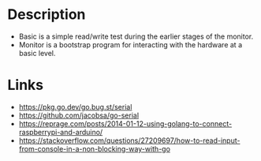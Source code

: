 # Description
- Basic is a simple read/write test during the earlier stages of the monitor.
- Monitor is a bootstrap program for interacting with the hardware at a basic level.

# Links
- https://pkg.go.dev/go.bug.st/serial
- https://github.com/jacobsa/go-serial
- https://reprage.com/posts/2014-01-12-using-golang-to-connect-raspberrypi-and-arduino/
- https://stackoverflow.com/questions/27209697/how-to-read-input-from-console-in-a-non-blocking-way-with-go

